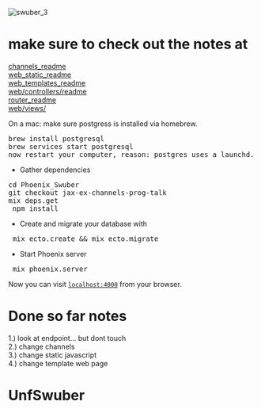 ![swuber_3](https://cloud.githubusercontent.com/assets/11463275/25136927/4fd60eea-2424-11e7-989d-d6630c5b0827.png)


# make sure to check out the notes at 
[channels_readme](web/channels/Readme.md)
<br>[web_static_readme](web/static/Readme.md)
<br>[web_templates_readme](web/templates/Readme.md)
<br>[web/controllers/readme](web/controllers/Readme.md)
<br>[router_readme](web/router/Readme.md)
<br>[web/views/](web/views/Readme.md)


On a mac: 
make sure postgress is installed via homebrew.
<pre>
brew install postgresql
brew services start postgresql
now restart your computer, reason: postgres uses a launchd. (only needed for first time postgresql start.)
</pre>

  * Gather dependencies
<pre>
cd Phoenix_Swuber
git checkout jax-ex-channels-prog-talk
mix deps.get
 npm install 
</pre>
  * Create and migrate your database with 
<pre>
 mix ecto.create && mix ecto.migrate
</pre>
  * Start Phoenix server
<pre>
 mix phoenix.server
</pre>

Now you can visit [`localhost:4000`](http://localhost:4000) from your browser.

# Done so far notes
1.) look at endpoint... but dont touch<br>
2.) change channels<br>
3.) change static javascript<br>
4.) change template web page<br>

# UnfSwuber
